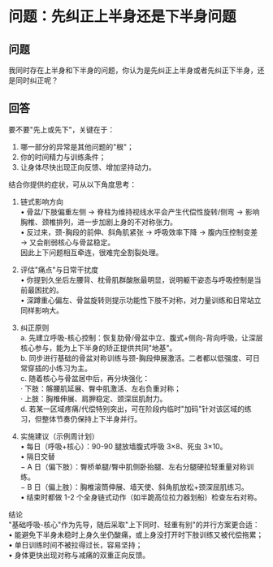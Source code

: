 # 问题：先纠正上半身还是下半身问题

## 问题
我同时存在上半身和下半身的问题，你认为是先纠正上半身或者先纠正下半身，还是同时纠正呢？

## 回答
要不要"先上或先下"，关键在于：  
1) 哪一部分的异常是其他问题的"根"；  
2) 你的时间精力与训练条件；  
3) 让身体尽快出现正向反馈、增加坚持动力。  

结合你提供的症状，可从以下角度思考：  

1. 链式影响方向  
   • 骨盆/下肢偏重左侧 → 脊柱为维持视线水平会产生代偿性旋转/侧弯 → 影响胸椎、颈椎排列，进一步加剧上身的不对称张力。  
   • 反过来，颈-胸段的前伸、斜角肌紧张 → 呼吸效率下降 → 腹内压控制变差 → 又会削弱核心与骨盆稳定。  
   因此上下问题相互牵连，很难完全割裂处理。  

2. 评估"痛点"与日常干扰度  
   • 你提到久坐后左腰背、枕骨肌群酸胀最明显，说明躯干姿态与呼吸控制是当前最困扰的。  
   • 深蹲重心偏左、骨盆旋转则提示功能性下肢不对称，对力量训练和日常站立同样影响大。  

3. 纠正原则  
   a. 先建立呼吸-核心控制：恢复肋骨/骨盆中立、腹式+侧向-背向呼吸，让深层核心参与，能为上下半身的矫正提供共同"地基"。  
   b. 同步进行基础的骨盆对称训练与颈-胸段伸展激活。二者都以低强度、可日常穿插的小练习为主。  
   c. 随着核心与骨盆居中后，再分块强化：  
      · 下肢：髂腰肌延展、臀中肌激活、左右负重对称；  
      · 上肢：胸椎伸展、肩胛稳定、颈深屈肌耐力。  
   d. 若某一区域疼痛/代偿特别突出，可在阶段内临时"加码"针对该区域的练习，但整体节奏仍保持上下半身并行。  

4. 实施建议（示例周计划）  
   • 每日（呼吸+核心）：90-90 腿放墙腹式呼吸 3×8、死虫 3×10。  
   • 隔日交替  
     − A 日（偏下肢）：臀桥单腿/臀中肌侧卧抬腿、左右分腿硬拉轻重量对称训练。  
     − B 日（偏上肢）：胸椎滚筒伸展、墙天使、斜角肌放松+颈深屈肌练习。  
   • 结束时都做 1-2 个全身链式动作（如半跪高位拉力器划船）检查左右对称。  

结论  
"基础呼吸-核心"作为先导，随后采取"上下同时、轻重有别"的并行方案更合适：  
• 能避免下半身未稳时上身久坐仍酸痛，或上身没打开时下肢训练又被代偿拖累；  
• 单日训练时间不被拉得过长，容易坚持；  
• 身体更快出现对称与减痛的双重正向反馈。 